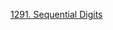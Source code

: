 [1291. Sequential Digits](https://leetcode.com/problems/sequential-digits/description/?envType=daily-question&envId=2024-02-02)